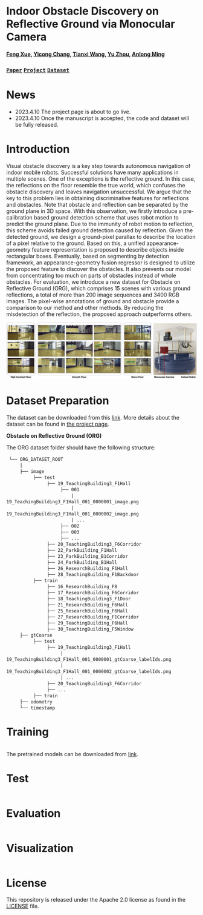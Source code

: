 # Indoor Obstacle Discovery on Reflective Ground via Monocular Camera

#### [Feng Xue](https://xuefengbupt.github.io/), [Yicong Chang](), [Tianxi Wang](), [Yu Zhou](https://yuzhou.vlrlab.net/), [Anlong Ming](https://teacher.bupt.edu.cn/mal) ####

### [`Paper`]() [`Project`]() [`Dataset`]() 

# News
 - 2023.4.10 The project page is about to go live.
 - 2023.4.10 Once the manuscript is accepted, the code and dataset will be fully released.

# Introduction

Visual obstacle discovery is a key step towards autonomous navigation of indoor mobile robots. Successful solutions have many applications in multiple scenes. One of the exceptions is the reflective ground. In this case, the reflections on the floor resemble the true world, which confuses the obstacle discovery and leaves navigation unsuccessful. We argue that the key to this problem lies in obtaining discriminative features for reflections and obstacles. Note that obstacle and reflection can be separated by the ground plane in 3D space. With this observation, we firstly introduce a pre-calibration based ground detection scheme that uses robot motion to predict the ground plane. Due to the immunity of robot motion to reflection, this scheme avoids failed ground detection caused by reflection. Given the detected ground, we design a ground-pixel parallax to describe the location of a pixel relative to the ground. Based on this, a unified appearance-geometry feature representation is proposed to describe objects inside rectangular boxes. Eventually, based on segmenting by detection framework, an appearance-geometry fusion regressor is designed to utilize the proposed feature to discover the obstacles. It also prevents our model from concentrating too much on parts of obstacles instead of whole obstacles. For evaluation, we introduce a new dataset for Obstacle on Reflective Ground (ORG), which comprises 15 scenes with various ground reflections, a total of more than 200 image sequences and 3400 RGB images. The pixel-wise annotations of ground and obstacle provide a comparison to our method and other methods. By reducing the misdetection of the reflection, the proposed approach outperforms others.

![](./img/dataset.png)


# Dataset Preparation

The dataset can be downloaded from this [link]().
More details about the dataset can be found in [the project page]().

**Obstacle on Reflective Ground (ORG)**

The ORG dataset folder should have the following structure:
<br>

     └── ORG_DATASET_ROOT
         |
         ├── image
              ├── test
                   ├── 19_TeachingBuilding3_F1Hall
                        ├── 001
                            | 19_TeachingBuilding3_F1Hall_001_0000001_image.png
                            | 19_TeachingBuilding3_F1Hall_001_0000002_image.png
                            | ...
                        ├── 002
                        ├── 003
                        ├── ...
                   ├── 20_TeachingBuilding3_F6Corridor
                   ├── 22_ParkBuilding_F1Hall
                   ├── 23_ParkBuilding_B1Corridor
                   ├── 24_ParkBuilding_B1Hall
                   ├── 26_ResearchBuilding_F1Hall
                   ├── 28_TeachingBuilding_F1Backdoor
              ├── train
                   ├── 16_ResearchBuilding_F8
                   ├── 17_ResearchBuilding_F6Corridor
                   ├── 18_TeachingBuilding3_F1Door
                   ├── 21_ResearchBuilding_F6Hall
                   ├── 25_ResearchBuilding_F6Hall
                   ├── 27_ResearchBuilding_F1Corridor
                   ├── 29_TeachingBuilding_F6Hall
                   ├── 30_TeachingBuilding_F5Window
         ├── gtCoarse
              ├── test
                   ├── 19_TeachingBuilding3_F1Hall
                        | 19_TeachingBuilding3_F1Hall_001_0000001_gtCoarse_labelIds.png
                        | 19_TeachingBuilding3_F1Hall_001_0000002_gtCoarse_labelIds.png
                        | ...
                   ├── 20_TeachingBuilding3_F6Corridor
                   ├── ...
              ├── train
         ├── odometry
         └── timestamp

# Training
```bash

```
The pretrained models can be downloaded from [link]().

# Test
```bash

```

# Evaluation
```bash

```

# Visualization
```bash

```


# License

This repository is released under the Apache 2.0 license as found in the [LICENSE](LICENSE) file.

